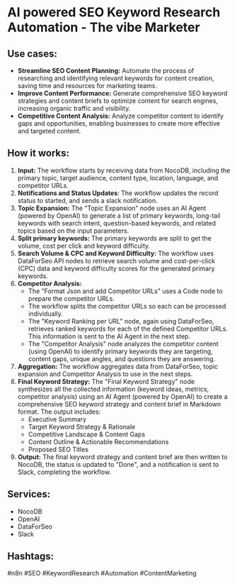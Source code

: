 # AI powered SEO Keyword Research Automation - The vibe Marketer

## Use cases:

*   **Streamline SEO Content Planning:** Automate the process of researching and identifying relevant keywords for content creation, saving time and resources for marketing teams.
*   **Improve Content Performance:** Generate comprehensive SEO keyword strategies and content briefs to optimize content for search engines, increasing organic traffic and visibility.
*   **Competitive Content Analysis:** Analyze competitor content to identify gaps and opportunities, enabling businesses to create more effective and targeted content.

## How it works:

1.  **Input:** The workflow starts by receiving data from NocoDB, including the primary topic, target audience, content type, location, language, and competitor URLs.
2.  **Notifications and Status Updates**: The workflow updates the record status to started, and sends a slack notification.
3.  **Topic Expansion:** The "Topic Expansion" node uses an AI Agent (powered by OpenAI) to generate a list of primary keywords, long-tail keywords with search intent, question-based keywords, and related topics based on the input parameters.
4.  **Split primary keywords:** The primary keywords are split to get the volume, cost per click and keyword difficulty.
5.  **Search Volume & CPC and Keyword Difficulty:** The workflow uses DataForSeo API nodes to retrieve search volume and cost-per-click (CPC) data and keyword difficulty scores for the generated primary keywords.
6.  **Competitor Analysis:**
    *   The "Format Json and add Competitor URLs" uses a Code node to prepare the competitor URLs.
    *   The workflow splits the competitor URLs so each can be processed individually.
    *   The "Keyword Ranking per URL" node, again using DataForSeo, retrieves ranked keywords for each of the defined Competitor URLs. This information is sent to the AI Agent in the next step.
    *   The "Competitor Analysis" node analyzes the competitor content (using OpenAI) to identify primary keywords they are targeting, content gaps, unique angles, and questions they are answering.
7.  **Aggregation:** The workflow aggregates data from DataForSeo, topic expansion and Competitor Analysis to use in the next steps.
8.  **Final Keyword Strategy:** The "Final Keyword Strategy" node synthesizes all the collected information (keyword ideas, metrics, competitor analysis) using an AI Agent (powered by OpenAI) to create a comprehensive SEO keyword strategy and content brief in Markdown format. The output includes:
    *   Executive Summary
    *   Target Keyword Strategy & Rationale
    *   Competitive Landscape & Content Gaps
    *   Content Outline & Actionable Recommendations
    *   Proposed SEO Titles
9.  **Output:** The final keyword strategy and content brief are then written to NocoDB, the status is updated to "Done", and a notification is sent to Slack, completing the workflow.

## Services:

*   NocoDB
*   OpenAI
*   DataForSeo
*   Slack

## Hashtags:

#n8n #SEO #KeywordResearch #Automation #ContentMarketing
